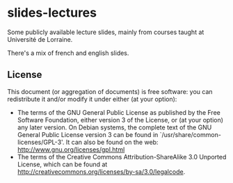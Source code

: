 # slides-lectures

Some publicly available lecture slides, mainly from courses taught at
Université de Lorraine.

There's a mix of french and english slides.


## License 

This document (or aggregation of documents) is free software: you can
redistribute it and/or modify it under either (at your option):
- The terms of the GNU General Public License as published by the Free Software
  Foundation, either version 3 of the License, or (at your option) any later
  version.
  On Debian systems, the complete text of the GNU General
  Public License version 3 can be found in `/usr/share/common-licenses/GPL-3'.
  It can also be found on the web: http://www.gnu.org/licenses/gpl.html
- The terms of the Creative Commons Attribution-ShareAlike 3.0 Unported License,
  which can be found at http://creativecommons.org/licenses/by-sa/3.0/legalcode.
